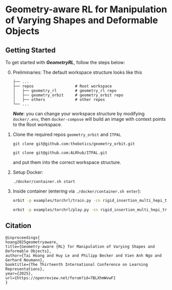 # Geometry-aware **RL** for Manipulation of Varying Shapes and Deformable Objects

## Getting Started

To get started with ***GeometryRL***, follow the steps below:

0. Preliminaries:
    The default workspace structure looks like this
    ```
    ├── ...
    ├── repos                  # Root workspace
    │   ├── geometry_rl        # geometry_rl repo
    │   ├── geometry_orbit     # geometry_orbit repo
    │   ├── others             # other repos
    └── ...
    ```
    ***Note***: you can change your workspace structure by modifying `docker/.env`, then `docker-compose` will build an image with context points to the Root workspace.

1. Clone the required repos `geometry_orbit` and `ITPAL`
    ```
    git clone git@github.com:thobotics/geometry_orbit.git
    ```
    ```
    git clone git@github.com:ALRhub/ITPAL.git
    ```
    and put them into the correct workspace structure.

2. Setup Docker:
    ```
    ./docker/container.sh start
    ```

3. Inside container (entering via `./docker/container.sh enter`):
    ```bash
    orbit -p examples/torchrl/train.py -cn rigid_insertion_multi_hepi_trpl_cfg simulator.headless=True
    ```

    ```bash
    orbit -p examples/torchrl/play.py -cn rigid_insertion_multi_hepi_trpl_cfg --checkpoint_name model_checkpoint_best.pth
    ```


## Citation

```
@inproceedings{
hoang2025geometryaware,
title={Geometry-aware {RL} for Manipulation of Varying Shapes and Deformable Objects},
author={Tai Hoang and Huy Le and Philipp Becker and Vien Anh Ngo and Gerhard Neumann},
booktitle={The Thirteenth International Conference on Learning Representations},
year={2025},
url={https://openreview.net/forum?id=7BLXhmWvwF}
}
```